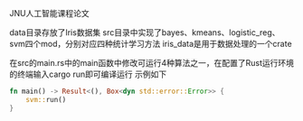 JNU人工智能课程论文

data目录存放了Iris数据集
src目录中实现了bayes、kmeans、logistic_reg、svm四个mod，分别对应四种统计学习方法
iris_data是用于数据处理的一个crate

在src的main.rs中的main函数中修改可运行4种算法之一，在配置了Rust运行环境的终端输入cargo run即可编译运行
示例如下
```rust
fn main() -> Result<(), Box<dyn std::error::Error>> {
    svm::run()
}
```
